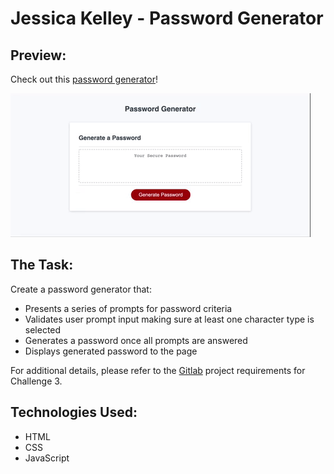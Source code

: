 # Jessica Kelley - Password Generator

## Preview:
Check out this [password generator](https://jessicaakelley.github.io/password-generator/)!

[![website demo](docs/passwordgenerator.gif)](https://media.giphy.com/media/j1m0wDb49Dcdma7GhF/giphy.gif) 

## The Task:

Create a password generator that:

- Presents a series of prompts for password criteria
- Validates user prompt input making sure at least one character type is selected
- Generates a password once all prompts are answered
- Displays generated password to the page

For additional details, please refer to the [Gitlab](https://ucb.bootcampcontent.com/UCB-Coding-Bootcamp/ucb-virt-bo-fsf-pt-04-2021-u-b/tree/master/03-JavaScript/02-Challenge) project requirements for Challenge 3.

## Technologies Used:

- HTML
- CSS
- JavaScript
